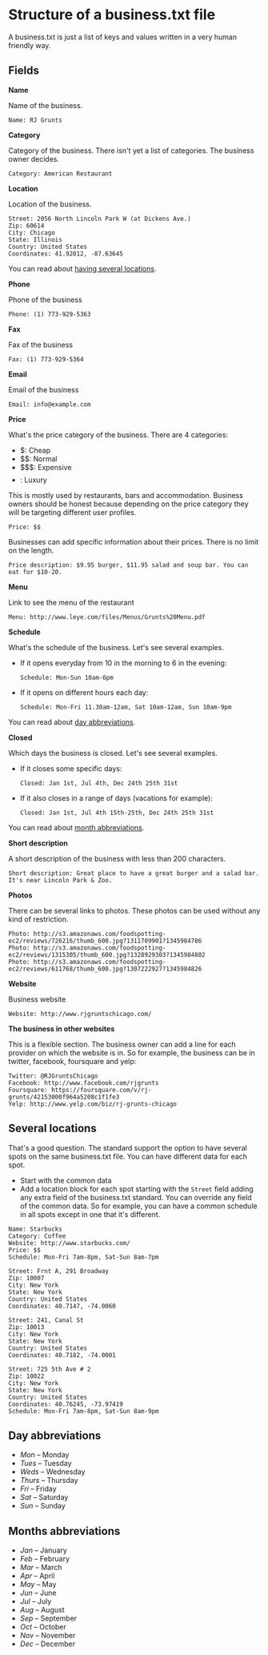 Structure of a business.txt file
=================================

A business.txt is just a list of keys and values written in a very human friendly way.

Fields
------

**Name**

Name of the business.

```
Name: RJ Grunts
```

**Category**

Category of the business. There isn't yet a list of categories. The business owner decides. 

```
Category: American Restaurant
```

**Location**

Location of the business.

```
Street: 2056 North Lincoln Park W (at Dickens Ave.)
Zip: 60614
City: Chicago
State: Illinois
Country: United States
Coordinates: 41.92012, -87.63645
```

You can read about [having several locations](#several-locations).

**Phone**

Phone of the business

```
Phone: (1) 773-929-5363
```

**Fax**

Fax of the business

```
Fax: (1) 773-929-5364
```

**Email**

Email of the business

```
Email: info@example.com
```

**Price**

What's the price category of the business. There are 4 categories:

* $: Cheap
* $$: Normal
* $$$: Expensive
* $$$$: Luxury

This is mostly used by restaurants, bars and accommodation. Business owners should be honest because depending on the price category they will be targeting different user profiles.

```
Price: $$
```

Businesses can add specific information about their prices. There is no limit on the length.

```
Price description: $9.95 burger, $11.95 salad and soup bar. You can eat for $10-20.
```

**Menu**

Link to see the menu of the restaurant

```
Menu: http://www.leye.com/files/Menus/Grunts%20Menu.pdf
```

**Schedule**

What's the schedule of the business. Let's see several examples.

* If it opens everyday from 10 in the morning to 6 in the evening:

	```
	Schedule: Mon-Sun 10am-6pm
	```

* If it opens on different hours each day:

	```
	Schedule: Mon-Fri 11.30am-12am, Sat 10am-12am, Sun 10am-9pm
	```

You can read about [day abbreviations](#day-abbreviations).

**Closed**

Which days the business is closed. Let's see several examples.

* If it closes some specific days:

	```
	Closed: Jan 1st, Jul 4th, Dec 24th 25th 31st
	```

* If it also closes in a range of days (vacations for example):

	```
	Closed: Jan 1st, Jul 4th 15th-25th, Dec 24th 25th 31st
	```

You can read about [month abbreviations](#month-abbreviations).

**Short description**

A short description of the business with less than 200 characters.

```
Short description: Great place to have a great burger and a salad bar. It's near Lincoln Park & Zoo.
```

**Photos**

There can be several links to photos. These photos can be used without any kind of restriction.

```
Photo: http://s3.amazonaws.com/foodspotting-ec2/reviews/726216/thumb_600.jpg?1311709901?1345984786
Photo: http://s3.amazonaws.com/foodspotting-ec2/reviews/1315305/thumb_600.jpg?1328929303?1345984802
Photo: http://s3.amazonaws.com/foodspotting-ec2/reviews/611768/thumb_600.jpg?1307222927?1345984826
```

**Website**

Business website

```
Website: http://www.rjgruntschicago.com/
```

**The business in other websites**

This is a flexible section. The business owner can add a line for each provider on which the website is in. So for example, the business can be in twitter, facebook, foursquare and yelp:

```
Twitter: @RJGruntsChicago
Facebook: http://www.facebook.com/rjgrunts
Foursquare: https://foursquare.com/v/rj-grunts/42153000f964a5208c1f1fe3
Yelp: http://www.yelp.com/biz/rj-grunts-chicago
```


Several locations
-----------------

That's a good question. The standard support the option to have several spots on the same business.txt file. You can have different data for each spot.

* Start with the common data
* Add a location block for each spot starting with the `Street` field adding any extra field of the business.txt standard. You can override any field of the common data. So for example, you can have a common schedule in all spots except in one that it's different.

```
Name: Starbucks
Category: Coffee
Website: http://www.starbucks.com/
Price: $$
Schedule: Mon-Fri 7am-8pm, Sat-Sun 8am-7pm

Street: Frnt A, 291 Broadway
Zip: 10007
City: New York
State: New York
Country: United States
Coordinates: 40.7147, -74.0060

Street: 241, Canal St
Zip: 10013
City: New York
State: New York
Country: United States
Coordinates: 40.7182, -74.0001

Street: 725 5th Ave # 2
Zip: 10022
City: New York
State: New York
Country: United States
Coordinates: 40.76245, -73.97419
Schedule: Mon-Fri 7am-8pm, Sat-Sun 8am-9pm
```

Day abbreviations
-----------------

* _Mon_ – Monday
* _Tues_ – Tuesday
* _Weds_ – Wednesday
* _Thurs_ – Thursday
* _Fri_ – Friday
* _Sat_ – Saturday
* _Sun_ – Sunday


Months abbreviations
--------------------

* _Jan_ – January
* _Feb_ – February
* _Mar_ – March
* _Apr_ – April
* _May_ – May
* _Jun_ – June
* _Jul_ – July
* _Aug_ – August
* _Sep_ – September
* _Oct_ – October
* _Nov_ – November
* _Dec_ – December


